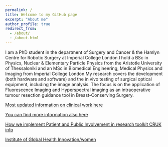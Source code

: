 ```yaml
---
permalink: /
title: Welcome to my GitHub page
excerpt: "About me"
author_profile: true
redirect_from: 
  - /about/
  - /about.html
---
```



I am a PhD student in the department of Surgery and Cancer & the Hamlyn Centre for Robotic Surgery at Imperial College London.I hold a BSc in Physics, Nuclear & Elementary Particle Physics from the Aristotle University of Thessaloniki and an MSc in Biomedical Engineering, Medical Physics and Imaging from Imperial College London.My research covers the development (both hardware and software) and the in vivo testing of surgical optical equipment, including the image analysis. The focus is on the application of Fluorescence Imaging and Hyperspectral imaging as an intraoperative tumour resection guidance tool in Breast-Conserving Surgery. 

[Most updated information on clinical work here](https://wwwf.imperial.ac.uk/blog/ighi/2020/04/02/glow-breast-cancer-2/)

[You can find more information also here](https://wwwf.imperial.ac.uk/blog/ighi/2019/12/18/5-innovative-pieces-of-healthcare-tech-we-learned-about-this-christmas/)

[How we implement Patient and Public Involvement in research toolkit CRUK info](https://www.cancerresearchuk.org/sites/default/files/clinical_case_study_03_0.pdf)

[Institute of Global Health Innovation/women](https://wwwf.imperial.ac.uk/blog/ighi/2020/03/02/celebrating-ighis-women/)